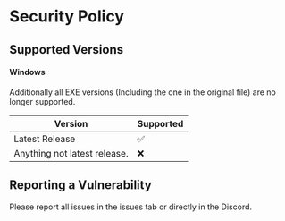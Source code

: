 # Security Policy

## Supported Versions

#### Windows

Additionally all EXE versions (Including the one in the original file) are no longer supported.

| Version  | Supported          |
| -------- | ------------------ |
| Latest Release   | :white_check_mark: |
| Anything not latest release.   | :x:                |


## Reporting a Vulnerability

Please report all issues in the issues tab or directly in the Discord.
